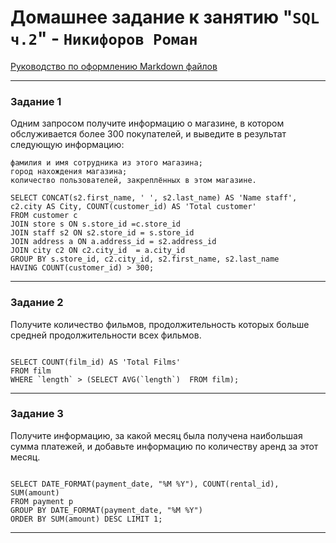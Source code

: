 # Домашнее задание к занятию "`SQL ч.2`" - `Никифоров Роман`

[Руководство по оформлению Markdown файлов](https://gist.github.com/Jekins/2bf2d0638163f1294637#Code)

---

### Задание 1 

Одним запросом получите информацию о магазине, в котором обслуживается более 300 покупателей, и выведите в результат следующую информацию:

    фамилия и имя сотрудника из этого магазина;
    город нахождения магазина;
    количество пользователей, закреплённых в этом магазине.


```
SELECT CONCAT(s2.first_name, ' ', s2.last_name) AS 'Name staff', c2.city AS City, COUNT(customer_id) AS 'Total customer'
FROM customer c
JOIN store s ON s.store_id =c.store_id
JOIN staff s2 ON s2.store_id = s.store_id 
JOIN address a ON a.address_id = s2.address_id
JOIN city c2 ON c2.city_id  = a.city_id
GROUP BY s.store_id, c2.city_id, s2.first_name, s2.last_name
HAVING COUNT(customer_id) > 300;

```

---

### Задание 2

Получите количество фильмов, продолжительность которых больше средней продолжительности всех фильмов.

```

SELECT COUNT(film_id) AS 'Total Films'
FROM film
WHERE `length` > (SELECT AVG(`length`)  FROM film);

```

---

### Задание 3

Получите информацию, за какой месяц была получена наибольшая сумма платежей, и добавьте информацию по количеству аренд за этот месяц.

```

SELECT DATE_FORMAT(payment_date, "%M %Y"), COUNT(rental_id), SUM(amount)
FROM payment p
GROUP BY DATE_FORMAT(payment_date, "%M %Y")
ORDER BY SUM(amount) DESC LIMIT 1;

```

---
